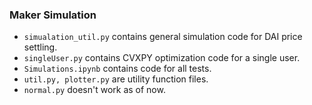 ### Maker Simulation
- `simualation_util.py` contains general simulation code for DAI price settling.
- `singleUser.py` contains CVXPY optimization code for a single user.
- `Simulations.ipynb` contains code for all tests.
- `util.py, plotter.py` are utility function files.
- `normal.py` doesn't work as of now.

